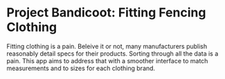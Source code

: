 Project Bandicoot: Fitting Fencing Clothing
==============================================
Fitting clothing is a pain. Beleive it or not, many manufacturers publish reasonably detail specs for their products. Sorting through all the data is a pain. This app aims to address that with a smoother interface to match measurements and to sizes for each clothing brand.


